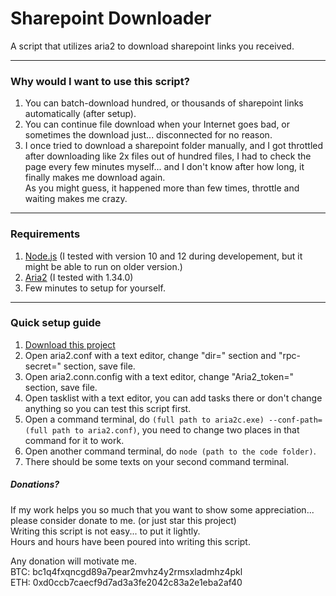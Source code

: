 # Sharepoint Downloader

A script that utilizes aria2 to download sharepoint links you received.

---

### Why would I want to use this script?

1. You can batch-download hundred, or thousands of sharepoint links automatically (after setup).
2. You can continue file download when your Internet goes bad, or sometimes the download just... disconnected for no reason.
3. I once tried to download a sharepoint folder manually, and I got throttled after downloading like 2x files out of hundred files, I had to check the page every few minutes myself... and I don't know after how long, it finally makes me download again.  
   As you might guess, it happened more than few times, throttle and waiting makes me crazy.

---

### Requirements
1. [Node.js](https://nodejs.org) (I tested with version 10 and 12 during developement, but it might be able to run on older version.)
2. [Aria2](https://aria2.github.io/) (I tested with 1.34.0)
3. Few minutes to setup for yourself.

---

### Quick setup guide

1. [Download this project](https://github.com/axzxc1236/SharepointDownloader/archive/master.zip)
2. Open aria2.conf with a text editor, change "dir=" section and "rpc-secret=" section, save file.
3. Open aria2.conn.config with a text editor, change "Aria2_token=" section, save file.
4. Open tasklist with a text editor, you can add tasks there or don't change anything so you can test this script first.
5. Open a command terminal, do `(full path to aria2c.exe) --conf-path=(full path to aria2.conf)`, you need to change two places in that command for it to work.
6. Open another command terminal, do `node (path to the code folder)`.
7. There should be some texts on your second command terminal.


##### Donations?

If my work helps you so much that you want to show some appreciation... please consider donate to me.  (or just star this project)  
Writing this script is not easy... to put it lightly.  
Hours and hours have been poured into writing this script.

Any donation will motivate me.  
BTC: bc1q4fxqncgd89a7pear2mvhz4y2rmsxladmhz4pkl  
ETH: 0xd0ccb7caecf9d7ad3a3fe2042c83a2e1eba2af40